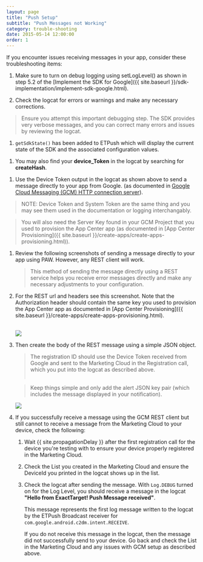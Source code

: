 ```yaml
---
layout: page
title: "Push Setup"
subtitle: "Push Messages not Working"
category: trouble-shooting
date: 2015-05-14 12:00:00
order: 1
---
```

If you encounter issues receiving messages in your app, consider these troubleshooting items:

1. Make sure to turn on debug logging using setLogLevel() as shown in step 5.2 of the [Implement the SDK for Google]({{ site.baseurl }}/sdk-implementation/implement-sdk-google.html).

1. Check the logcat for errors or warnings and make any necessary corrections.
 > Ensure you attempt this important debugging step. The SDK provides very verbose messages, and you can correct many errors and issues by reviewing the logcat.

1. `getSdkState()` has been added to ETPush which will display the current state of the SDK and the associated configuration values.
<script src="https://gist.github.com/sfmc-mobilepushsdk/968a564ffde3e80ba15f.js"></script>

1.  You may also find your **device_Token** in the logcat by searching for **createHash**.
<script src="https://gist.github.com/sfmc-mobilepushsdk/429809ab848791867379.js"></script>

1.  Use the Device Token output in the logcat as shown above to send a message directly to your app from Google. (as documented in <a href="https://developer.android.com/google/gcm/http.html" target="_blank">Google Cloud Messaging (GCM) HTTP connection server</a>).

 > NOTE: Device Token and System Token are the same thing and you may see them used in the documentation or logging interchangably.
 
 > You will also need the Server Key found in your GCM Project that you used to provision the App Center app (as documented in [App Center Provisioning]({{ site.baseurl }}/create-apps/create-apps-provisioning.html)).

1.  Review the following screenshots of sending a message directly to your app using PAW. However, any REST client will work.

    >This method of sending the message directly using a REST service helps you receive error messages directly and make any necessary adjustments to your configuration.

1.  For the REST url and headers see this screenshot. Note that the Authorization header should contain the same key you used to provision the App Center app as documented in [App Center Provisioning]({{ site.baseurl }}/create-apps/create-apps-provisioning.html).<br/><br/>

    <img class="img-responsive" src="{{ site.baseurl }}/assets/GCM-rest-url-and-headers.png" />
1.  Then create the body of the REST message using a simple JSON object.  

    > The registration ID should use the Device Token received from Google and sent to the Marketing Cloud in the Registration call, which you put into the logcat as described above.<br/><br/>

    > Keep things simple and only add the alert JSON key pair (which includes the message displayed in your notification).

    <img class="img-responsive" src="{{ site.baseurl }}/assets/GCM-rest-body.png" />
1.  If you successfully receive a message using the GCM REST client but still cannot to receive a message from the Marketing Cloud to your device, check the following:
    
    1.  Wait {{ site.propagationDelay }} after the first registration call for the device you're testing with to ensure your device properly registered in the Marketing Cloud.

    1.  Check the List you created in the Marketing Cloud and ensure the DeviceId you printed in the logcat shows up in the list.

    1.  Check the logcat after sending the message. With `Log.DEBUG` turned on for the Log Level, you should receive a message in the logcat <b>"Hello from ExactTarget! Push Message received"</b>.

        This message represents the first log message written to the logcat by the ETPush Broadcast receiver for `com.google.android.c2dm.intent.RECEIVE`.

        If you do not receive this message in the logcat, then the message did not successfully send to your device. Go back and check the List in the Marketing Cloud and any issues with GCM setup as described above. 